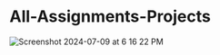 # All-Assignments-Projects

![Screenshot 2024-07-09 at 6 16 22 PM](https://github.com/neelamkoli06/All-Assignments-Projects/assets/85050864/353e7c18-7b53-4f74-b73b-7b4dd4271114)


